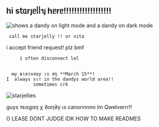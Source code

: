 ## һі s𝗍ᥲrȷᥱᥣᥣᥡ һᥱrᥱ!!!!!!!!!!!!!!!!!! 




<picture>
 <source media="(prefers-color-scheme: dark)" [srcset="(https://files.catbox.moe/57pfbk.gif)">
 <source media="(prefers-color-scheme: light)" srcset="https://files.catbox.moe/9nongc.gif">
 <img alt="shows a dandy on light mode and a dandy on dark mode" src="https://files.catbox.moe/01u8gt.png">
</picture>


     call me starjelly !! or vita
   i accept friend request! plz bmf


         i often disconnect lol


      му вιятн∂αу ιѕ ση **March 15**! 
    I  always ѕιт in the dandys world area!!  
              ѕσmetimes crk 

![starjellies](https://komarev.com/ghpvc/?username=starjellies&color=d4b5ff)



   gυуѕ тєαgαη χ ∂αη∂у ιѕ canonnnnn im Qwelverrr!! 

O LEASE DONT JUDGE IDK HOW TO MAKE READMES

